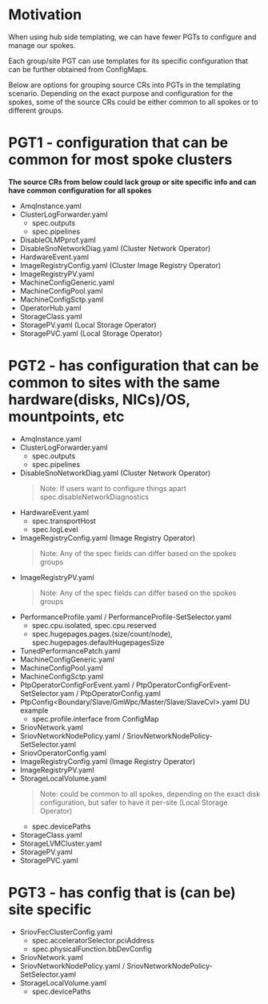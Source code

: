 # Motivation
When using hub side templating, we can have fewer PGTs to configure and manage our spokes.

Each group/site PGT can use templates for its specific configuration that can be further obtained from ConfigMaps.

Below are options for grouping source CRs into PGTs in the templating scenario.
Depending on the exact purpose and configuration for the spokes, some of the source CRs could be either common to all spokes or to different groups.

# PGT1 - configuration that can be common for most spoke clusters
**The source CRs from below could lack group or site specific info and can have common configuration for all spokes**
* AmqInstance.yaml
* ClusterLogForwarder.yaml
    * spec.outputs
    * spec.pipelines
* DisableOLMPprof.yaml
* DisableSnoNetworkDiag.yaml (Cluster Network Operator)
* HardwareEvent.yaml
* ImageRegistryConfig.yaml (Cluster Image Registry Operator)
* ImageRegistryPV.yaml
* MachineConfigGeneric.yaml
* MachineConfigPool.yaml
* MachineConfigSctp.yaml
* OperatorHub.yaml
* StorageClass.yaml
* StoragePV.yaml (Local Storage Operator)
* StoragePVC.yaml (Local Storage Operator)


# PGT2 - has configuration that can be common to sites with the same hardware(disks, NICs)/OS, mountpoints, etc
* AmqInstance.yaml
* ClusterLogForwarder.yaml
    * spec.outputs
    * spec.pipelines
* DisableSnoNetworkDiag.yaml (Cluster Network Operator)
    > Note: If users want to configure things apart spec.disableNetworkDiagnostics
* HardwareEvent.yaml
     * spec.transportHost
     * spec.logLevel
* ImageRegistryConfig.yaml (Image Registry Operator)
    > Note: Any of the spec fields can differ based on the spokes groups
* ImageRegistryPV.yaml
    > Note: Any of the spec fields can differ based on the spokes groups
* PerformanceProfile.yaml / PerformanceProfile-SetSelector.yaml 
    * spec.cpu.isolated, spec.cpu.reserved
    * spec.hugepages.pages.(size/count/node), spec.hugepages.defaultHugepagesSize
* TunedPerformancePatch.yaml
* MachineConfigGeneric.yaml
* MachineConfigPool.yaml
* MachineConfigSctp.yaml
* PtpOperatorConfigForEvent.yaml / PtpOperatorConfigForEvent-SetSelector.yam / PtpOperatorConfig.yaml
* PtpConfig<Boundary/Slave/GmWpc/Master/Slave/SlaveCvl>.yaml DU example
    * spec.profile.interface from ConfigMap
* SriovNetwork.yaml
* SriovNetworkNodePolicy.yaml / SriovNetworkNodePolicy-SetSelector.yaml
* SriovOperatorConfig.yaml
* ImageRegistryConfig.yaml (Image Registry Operator)
* ImageRegistryPV.yaml
* StorageLocalVolume.yaml
    > Note: could be common to all spokes, depending on the exact disk configuration, but safer to have it per-site (Local Storage Operator)
    * spec.devicePaths
* StorageClass.yaml
* StorageLVMCluster.yaml
* StoragePV.yaml
* StoragePVC.yaml

# PGT3 - has config that is (can be) site specific
* SriovFecClusterConfig.yaml
    * spec.acceleratorSelector.pciAddress
    * spec.physicalFunction.bbDevConfig
* SriovNetwork.yaml
* SriovNetworkNodePolicy.yaml / SriovNetworkNodePolicy-SetSelector.yaml
* StorageLocalVolume.yaml
    * spec.devicePaths
